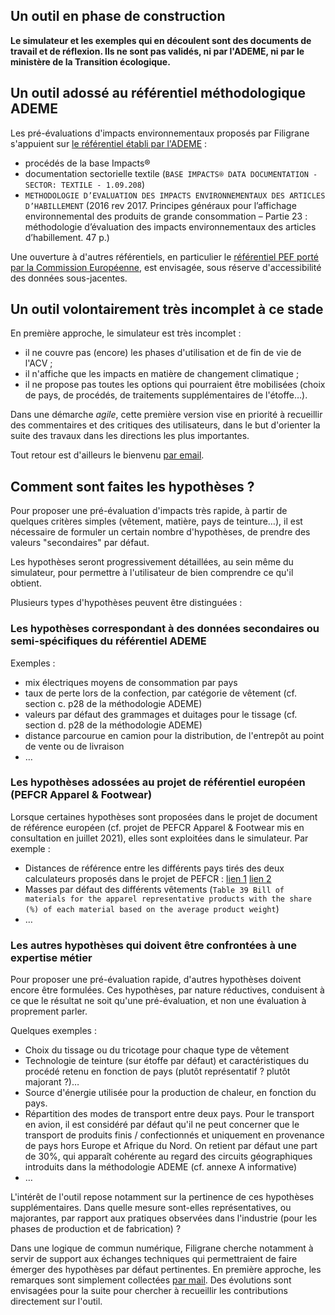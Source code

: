 ## Un outil en phase de construction

**Le simulateur et les exemples qui en découlent sont des documents de travail et de réflexion. Ils ne sont pas validés, ni par l'ADEME, ni par le ministère de la Transition écologique.**

## Un outil adossé au référentiel méthodologique ADEME

Les pré-évaluations d'impacts environnementaux proposés par Filigrane s'appuient sur [le référentiel établi par l'ADEME](http://www.base-impacts.ademe.fr/) :

- procédés de la base Impacts®
- documentation sectorielle textile (`BASE IMPACTS® DATA DOCUMENTATION - SECTOR: TEXTILE - 1.09.208`)
- `METHODOLOGIE D’EVALUATION DES IMPACTS ENVIRONNEMENTAUX DES ARTICLES D’HABILLEMENT` (2016 rev 2017. Principes généraux pour l’affichage environnemental des produits de grande consommation – Partie 23 : méthodologie d’évaluation des impacts environnementaux des articles d’habillement. 47 p.)

Une ouverture à d'autres référentiels, en particulier le [référentiel PEF porté par la Commission Européenne](https://ec.europa.eu/environment/eussd/smgp/pdf/product-environmental-footprint-PEF-methode_fr.pdf), est envisagée, sous réserve d'accessibilité des données sous-jacentes.

## Un outil volontairement très incomplet à ce stade

En première approche, le simulateur est très incomplet :

- il ne couvre pas (encore) les phases d'utilisation et de fin de vie de l'ACV ;
- il n'affiche que les impacts en matière de changement climatique ;
- il ne propose pas toutes les options qui pourraient être mobilisées (choix de pays, de procédés, de traitements supplémentaires de l'étoffe…).

Dans une démarche *agile*, cette première version vise en priorité à recueillir des commentaires et des critiques des utilisateurs, dans le but d'orienter la suite des travaux dans les directions les plus importantes.

Tout retour est d'ailleurs le bienvenu [par email](mailto:pascal.dagras@beta.gouv.fr?Subject=filigrane).

## Comment sont faites les hypothèses ?

Pour proposer une pré-évaluation d'impacts très rapide, à partir de quelques critères simples (vêtement, matière, pays de teinture…), il est nécessaire de formuler un certain nombre d'hypothèses, de prendre des valeurs "secondaires" par défaut.

Les hypothèses seront progressivement détaillées, au sein même du simulateur, pour permettre à l'utilisateur de bien comprendre ce qu'il obtient.

Plusieurs types d'hypothèses peuvent être distinguées :

### Les hypothèses correspondant à des données secondaires ou semi-spécifiques du référentiel ADEME

Exemples :

- mix électriques moyens de consommation par pays
- taux de perte lors de la confection, par catégorie de vêtement (cf. section c. p28 de la méthodologie ADEME)
- valeurs par défaut des grammages et duitages pour le tissage (cf. section d. p28 de la méthodologie ADEME)
- distance parcourue en camion pour la distribution, de l'entrepôt au point de vente ou de livraison
- …

### Les hypothèses adossées au projet de référentiel européen (PEFCR Apparel & Footwear)

Lorsque certaines hypothèses sont proposées dans le projet de document de référence européen (cf. projet de PEFCR Apparel & Footwear mis en consultation en juillet 2021), elles sont exploitées dans le simulateur. Par exemple :

- Distances de référence entre les différents pays tirés des deux calculateurs proposés dans le projet de PEFCR : [lien 1](https://www.searates.com/services/distances-time/) [lien 2](https://co2.myclimate.org/en/flight_calculators/new/)
- Masses par défaut des différents vêtements (`Table 39 Bill of materials for the apparel representative products with the share (%) of each material based on the average product weight`)
- …

### Les autres hypothèses qui doivent être confrontées à une expertise métier

Pour proposer une pré-évaluation rapide, d'autres hypothèses doivent encore être formulées. Ces hypothèses, par nature réductives, conduisent à ce que le résultat ne soit qu'une pré-évaluation, et non une évaluation à proprement parler.

Quelques exemples :

- Choix du tissage ou du tricotage pour chaque type de vêtement
- Technologie de teinture (sur étoffe par défaut) et caractéristiques du procédé retenu en fonction de pays (plutôt représentatif ? plutôt majorant ?)…
- Source d'énergie utilisée pour la production de chaleur, en fonction du pays.
- Répartition des modes de transport entre deux pays. Pour le transport en avion, il est considéré par défaut qu'il ne peut concerner que le transport de produits finis / confectionnés et uniquement en provenance de pays hors Europe et Afrique du Nord. On retient par défaut une part de 30%, qui apparaît cohérente au regard des circuits géographiques introduits dans la méthodologie ADEME (cf. annexe A informative)
- …

L'intérêt de l'outil repose notamment sur la pertinence de ces hypothèses supplémentaires. Dans quelle mesure sont-elles représentatives, ou majorantes, par rapport aux pratiques observées dans l'industrie (pour les phases de production et de fabrication) ?

Dans une logique de commun numérique, Filigrane cherche notamment à servir de support aux échanges techniques qui permettraient de faire émerger des hypothèses par défaut pertinentes. En première approche, les remarques sont simplement collectées [par mail](mailto:pascal.dagras@beta.gouv.fr?Subject=filigrane). Des évolutions sont envisagées pour la suite pour chercher à recueillir les contributions directement sur l'outil.
